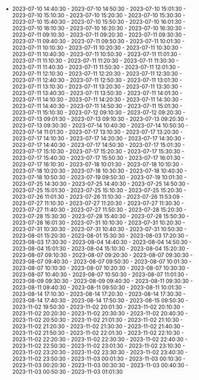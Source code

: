  - 2023-07-10 14:40:30 - 2023-07-10 14:50:30 - 2023-07-10 15:01:30 - 2023-07-10 15:10:30 - 2023-07-10 15:20:30 - 2023-07-10 15:30:30 - 2023-07-10 15:40:30 - 2023-07-10 15:50:30 - 2023-07-10 16:01:30 - 2023-07-10 16:10:30 - 2023-07-10 16:20:30 - 2023-07-10 16:30:30 - 2023-07-11 09:10:30 - 2023-07-11 09:20:30 - 2023-07-11 09:30:30 - 2023-07-11 09:40:30 - 2023-07-11 09:50:30 - 2023-07-11 10:01:30 - 2023-07-11 10:10:30 - 2023-07-11 10:20:30 - 2023-07-11 10:30:30 - 2023-07-11 10:40:30 - 2023-07-11 10:50:30 - 2023-07-11 11:01:30 - 2023-07-11 11:10:30 - 2023-07-11 11:20:30 - 2023-07-11 11:30:30 - 2023-07-11 11:40:30 - 2023-07-11 11:50:30 - 2023-07-11 12:01:30 - 2023-07-11 12:10:30 - 2023-07-11 12:20:30 - 2023-07-11 12:30:30 - 2023-07-11 12:40:30 - 2023-07-11 12:50:30 - 2023-07-11 13:01:30 - 2023-07-11 13:10:30 - 2023-07-11 13:20:30 - 2023-07-11 13:30:30 - 2023-07-11 13:40:30 - 2023-07-11 13:50:30 - 2023-07-11 14:01:30 - 2023-07-11 14:10:30 - 2023-07-11 14:20:30 - 2023-07-11 14:30:30 - 2023-07-11 14:40:30 - 2023-07-11 14:50:30 - 2023-07-11 15:01:30 - 2023-07-11 15:10:30 - 2023-07-12 09:10:30 - 2023-07-12 09:20:30 - 2023-07-13 09:01:30 - 2023-07-13 09:10:30 - 2023-07-13 09:20:30 - 2023-07-13 09:30:30 - 2023-07-14 10:40:30 - 2023-07-14 10:50:30 - 2023-07-14 11:01:30 - 2023-07-17 13:10:30 - 2023-07-17 13:20:30 - 2023-07-17 14:10:30 - 2023-07-17 14:20:30 - 2023-07-17 14:30:30 - 2023-07-17 14:40:30 - 2023-07-17 14:50:30 - 2023-07-17 15:01:30 - 2023-07-17 15:10:30 - 2023-07-17 15:20:30 - 2023-07-17 15:30:30 - 2023-07-17 15:40:30 - 2023-07-17 15:50:30 - 2023-07-17 16:01:30 - 2023-07-17 16:10:30 - 2023-07-18 10:01:30 - 2023-07-18 10:10:30 - 2023-07-18 10:20:30 - 2023-07-18 10:30:30 - 2023-07-18 10:40:30 - 2023-07-18 10:50:30 - 2023-07-19 09:50:30 - 2023-07-19 10:01:30 - 2023-07-25 14:30:30 - 2023-07-25 14:40:30 - 2023-07-25 14:50:30 - 2023-07-25 15:01:30 - 2023-07-25 15:10:30 - 2023-07-25 15:20:30 - 2023-07-26 11:01:30 - 2023-07-26 11:10:30 - 2023-07-26 11:53:09 - 2023-07-27 11:10:30 - 2023-07-27 11:20:30 - 2023-07-27 11:30:30 - 2023-07-27 11:40:30 - 2023-07-27 11:50:30 - 2023-07-28 15:20:30 - 2023-07-28 15:30:30 - 2023-07-28 15:40:30 - 2023-07-28 15:50:30 - 2023-07-28 16:01:30 - 2023-07-31 10:10:30 - 2023-07-31 10:20:30 - 2023-07-31 10:30:30 - 2023-07-31 10:40:30 - 2023-07-31 10:50:30 - 2023-08-01 15:20:30 - 2023-08-01 15:30:30 - 2023-08-03 17:20:30 - 2023-08-03 17:30:30 - 2023-08-04 14:40:30 - 2023-08-04 14:50:30 - 2023-08-04 15:01:30 - 2023-08-04 15:10:30 - 2023-08-04 15:20:30 - 2023-08-07 09:10:30 - 2023-08-07 09:20:30 - 2023-08-07 09:30:30 - 2023-08-07 09:40:30 - 2023-08-07 09:50:30 - 2023-08-07 10:01:30 - 2023-08-07 10:10:30 - 2023-08-07 10:20:30 - 2023-08-07 10:30:30 - 2023-08-07 10:40:30 - 2023-08-07 10:50:30 - 2023-08-07 11:01:30 - 2023-08-09 09:30:30 - 2023-08-09 09:40:30 - 2023-08-11 09:30:30 - 2023-08-11 09:40:30 - 2023-08-11 09:50:30 - 2023-08-11 10:01:30 - 2023-08-14 17:10:30 - 2023-08-14 17:20:30 - 2023-08-14 17:30:30 - 2023-08-14 17:40:30 - 2023-08-14 17:50:30 - 2023-08-15 09:50:30 - 2023-11-02 19:50:30 - 2023-11-02 20:01:30 - 2023-11-02 20:10:30 - 2023-11-02 20:20:30 - 2023-11-02 20:30:30 - 2023-11-02 20:40:30 - 2023-11-02 20:50:30 - 2023-11-02 21:01:30 - 2023-11-02 21:10:30 - 2023-11-02 21:20:30 - 2023-11-02 21:30:30 - 2023-11-02 21:40:30 - 2023-11-02 21:50:30 - 2023-11-02 22:01:30 - 2023-11-02 22:10:30 - 2023-11-02 22:20:30 - 2023-11-02 22:30:30 - 2023-11-02 22:40:30 - 2023-11-02 22:50:30 - 2023-11-02 23:01:30 - 2023-11-02 23:10:30 - 2023-11-02 23:20:30 - 2023-11-02 23:30:30 - 2023-11-02 23:40:30 - 2023-11-02 23:50:30 - 2023-11-03 00:01:30 - 2023-11-03 00:10:30 - 2023-11-03 00:20:30 - 2023-11-03 00:30:30 - 2023-11-03 00:40:30 - 2023-11-03 00:50:30 - 2023-11-03 01:01:30